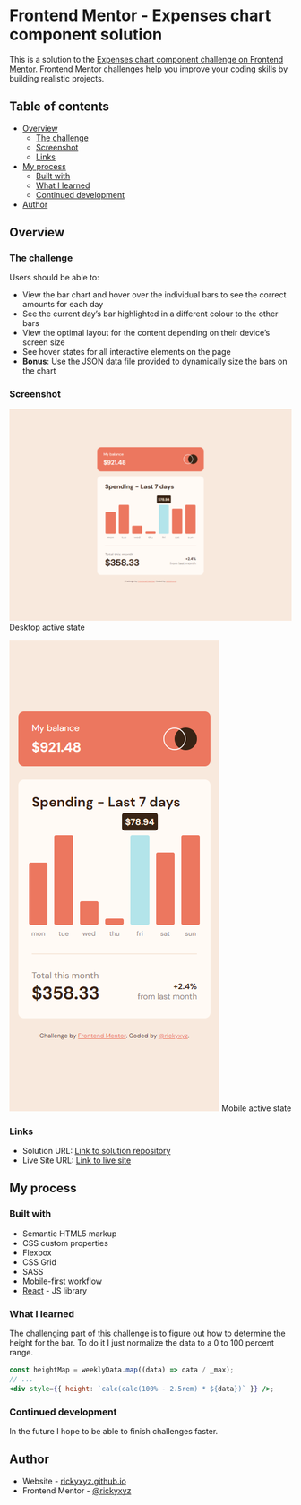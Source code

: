 # Frontend Mentor - Expenses chart component solution

This is a solution to the [Expenses chart component challenge on Frontend Mentor](https://www.frontendmentor.io/challenges/expenses-chart-component-e7yJBUdjwt). Frontend Mentor challenges help you improve your coding skills by building realistic projects.

## Table of contents

- [Overview](#overview)
  - [The challenge](#the-challenge)
  - [Screenshot](#screenshot)
  - [Links](#links)
- [My process](#my-process)
  - [Built with](#built-with)
  - [What I learned](#what-i-learned)
  - [Continued development](#continued-development)
- [Author](#author)

## Overview

### The challenge

Users should be able to:

- View the bar chart and hover over the individual bars to see the correct amounts for each day
- See the current day’s bar highlighted in a different colour to the other bars
- View the optimal layout for the content depending on their device’s screen size
- See hover states for all interactive elements on the page
- **Bonus**: Use the JSON data file provided to dynamically size the bars on the chart

### Screenshot

![desktop](./screenshots/desktop%20active.png)
Desktop active state

![mobile](./screenshots/mobile%20active.png)
Mobile active state

### Links

- Solution URL: [Link to solution repository](https://github.com/rickyxyz/frontendmentor-projects/tree/main/react/expenses-chart-component-main)
- Live Site URL: [Link to live site](https://rickyxyz.github.io/frontendmentor-projects/expenses-chart-component-main/index.html)

## My process

### Built with

- Semantic HTML5 markup
- CSS custom properties
- Flexbox
- CSS Grid
- SASS
- Mobile-first workflow
- [React](https://reactjs.org/) - JS library

### What I learned

The challenging part of this challenge is to figure out how to determine the height for the bar. To do it I just normalize the data to a 0 to 100 percent range.

```jsx
const heightMap = weeklyData.map((data) => data / _max);
// ...
<div style={{ height: `calc(calc(100% - 2.5rem) * ${data})` }} />;
```

### Continued development

In the future I hope to be able to finish challenges faster.

## Author

- Website - [rickyxyz.github.io](https://rickyxyz.github.io/)
- Frontend Mentor - [@rickyxyz](https://www.frontendmentor.io/profile/rickyxyz)
